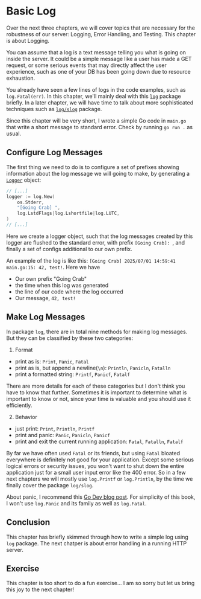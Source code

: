 # Basic Log
Over the next three chapters, we will cover topics that are necessary for the robustness of our server: Logging, Error Handling, and Testing. This chapter is about Logging.

You can assume that a log is a text message telling you what is going on inside the server. It could be a simple message like a user has made a GET request, or some serious events that may directly affect the user experience, such as one of your DB has been going down due to resource exhaustion. 

You already have seen a few lines of logs in the code examples, such as `log.Fatal(err)`. In this chapter, we'll mainly deal with this [`log`](https://pkg.go.dev/log) package briefly. In a later chapter, we will have time to talk about more sophisticated techniques such as [`log/slog`](https://pkg.go.dev/log/slog) package.

Since this chapter will be very short, I wrote a simple Go code in `main.go` that write a short message to standard error. Check by running `go run .` as usual.

## Configure Log Messages
The first thing we need to do is to configure a set of prefixes showing information about the log message we will going to make, by generating a [`Logger`](https://pkg.go.dev/log#New) object:

```go
// [...]
logger := log.New(
    os.Stderr,
    "[Going Crab] ",
    log.LstdFlags|log.Lshortfile|log.LUTC,
)
// [...]
```
Here we create a logger object, such that the log messages created by this logger are flushed to the standard error, with prefix `[Going Crab]: `, and finally a set of configs additional to our own prefix.

An example of the log is like this: `[Going Crab] 2025/07/01 14:59:41 main.go:15: 42, test!`. Here we have

- Our own prefix "Going Crab"
- the time when this log was generated
- the line of our code where the log occurred
- Our message, `42, test!`

## Make Log Messages
In package `log`, there are in total nine methods for making log messages. But they can be classified by these two categories:

1. Format
- print as is: `Print`, `Panic`, `Fatal`
- print as is, but append a newline(`\n`): `Println`, `Panicln`, `Fatalln`
- print a formatted string: `Printf`, `Panicf`, `Fatalf`

There are more details for each of these categories but I don't think you have to know that further. Sometimes it is important to determine what is important to know or not, since your time is valuable and you should use it efficiently.

2. Behavior
- just print: `Print`, `Println`, `Printf`
- print and panic: `Panic`, `Panicln`, `Panicf`
- print and exit the current running application: `Fatal`, `Fatalln`, `Fatalf`

By far we have often used `Fatal` or its friends, but using `Fatal` bloated everywhere is definitely not good for your application. Except some serious logical errors or security issues, you won't want to shut down the entire application just for a small user input error like the 400 error. So in a few next chapters we will mostly use `log.Printf` or `log.Println`, by the time we finally cover the package `log/slog`.

About panic, I recommend this [Go Dev blog post](https://go.dev/blog/defer-panic-and-recover). For simplicity of this book, I won't use `log.Panic` and its family as well as `log.Fatal`. 

## Conclusion
This chapter has briefly skimmed through how to write a simple log using `log` package. The next chatper is about error handling in a running HTTP server.

## Exercise
This chapter is too short to do a fun exercise... I am so sorry but let us bring this joy to the next chapter!
